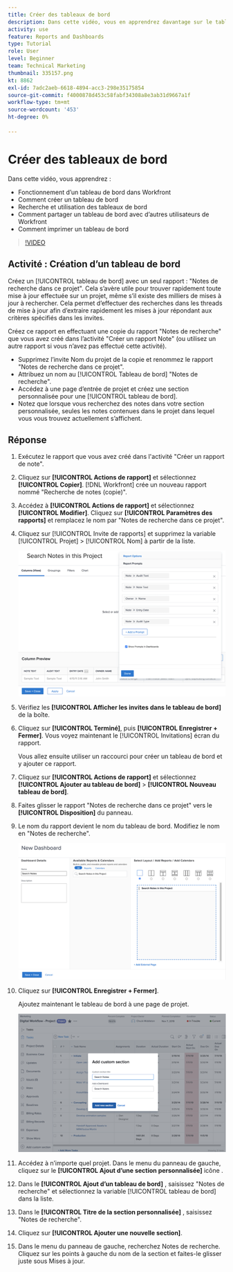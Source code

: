 ```yaml
---
title: Créer des tableaux de bord
description: Dans cette vidéo, vous en apprendrez davantage sur le tableau de bord dans [!DNL  Workfront].
activity: use
feature: Reports and Dashboards
type: Tutorial
role: User
level: Beginner
team: Technical Marketing
thumbnail: 335157.png
kt: 8862
exl-id: 7adc2aeb-6618-4894-acc3-298e35175854
source-git-commit: f4000878d453c58fabf34308a8e3ab31d9667a1f
workflow-type: tm+mt
source-wordcount: '453'
ht-degree: 0%

---
```


# Créer des tableaux de bord

Dans cette vidéo, vous apprendrez :

* Fonctionnement d’un tableau de bord dans Workfront
* Comment créer un tableau de bord
* Recherche et utilisation des tableaux de bord
* Comment partager un tableau de bord avec d’autres utilisateurs de Workfront
* Comment imprimer un tableau de bord

>[!VIDEO](https://video.tv.adobe.com/v/335157/?quality=12)

## Activité : Création d’un tableau de bord

Créez un [!UICONTROL tableau de bord] avec un seul rapport : &quot;Notes de recherche dans ce projet&quot;. Cela s’avère utile pour trouver rapidement toute mise à jour effectuée sur un projet, même s’il existe des milliers de mises à jour à rechercher. Cela permet d’effectuer des recherches dans les threads de mise à jour afin d’extraire rapidement les mises à jour répondant aux critères spécifiés dans les invites.

Créez ce rapport en effectuant une copie du rapport &quot;Notes de recherche&quot; que vous avez créé dans l’activité &quot;Créer un rapport Note&quot; (ou utilisez un autre rapport si vous n’avez pas effectué cette activité).

* Supprimez l’invite Nom du projet de la copie et renommez le rapport &quot;Notes de recherche dans ce projet&quot;.
* Attribuez un nom au [!UICONTROL Tableau de bord] &quot;Notes de recherche&quot;.
* Accédez à une page d’entrée de projet et créez une section personnalisée pour une [!UICONTROL tableau de bord].
* Notez que lorsque vous recherchez des notes dans votre section personnalisée, seules les notes contenues dans le projet dans lequel vous vous trouvez actuellement s’affichent.

## Réponse

1. Exécutez le rapport que vous avez créé dans l&#39;activité &quot;Créer un rapport de note&quot;.
1. Cliquez sur **[!UICONTROL Actions de rapport]** et sélectionnez **[!UICONTROL Copier]**. [!DNL Workfront] crée un nouveau rapport nommé &quot;Recherche de notes (copie)&quot;.
1. Accédez à **[!UICONTROL Actions de rapport]** et sélectionnez **[!UICONTROL Modifier]**. Cliquez sur **[!UICONTROL Paramètres des rapports]** et remplacez le nom par &quot;Notes de recherche dans ce projet&quot;.
1. Cliquez sur [!UICONTROL Invite de rapports] et supprimez la variable [!UICONTROL Projet] > [!UICONTROL Nom] à partir de la liste.

   ![Image de l’écran pour créer un tableau de bord](assets/edit-report-prompts.png)

1. Vérifiez les **[!UICONTROL Afficher les invites dans le tableau de bord]** de la boîte.
1. Cliquez sur **[!UICONTROL Terminé]**, puis **[!UICONTROL Enregistrer + Fermer]**. Vous voyez maintenant le [!UICONTROL Invitations] écran du rapport.

   Vous allez ensuite utiliser un raccourci pour créer un tableau de bord et y ajouter ce rapport.

1. Cliquez sur **[!UICONTROL Actions de rapport]** et sélectionnez **[!UICONTROL Ajouter au tableau de bord]** > **[!UICONTROL Nouveau tableau de bord]**.
1. Faites glisser le rapport &quot;Notes de recherche dans ce projet&quot; vers le **[!UICONTROL Disposition]** du panneau.
1. Le nom du rapport devient le nom du tableau de bord. Modifiez le nom en &quot;Notes de recherche&quot;.

   ![Image de l’écran pour créer un tableau de bord](assets/create-dashboard.png)

1. Cliquez sur **[!UICONTROL Enregistrer + Fermer]**.

   Ajoutez maintenant le tableau de bord à une page de projet.

   ![Image de l’écran pour créer un tableau de bord](assets/add-custom-section.png)

1. Accédez à n’importe quel projet. Dans le menu du panneau de gauche, cliquez sur le **[!UICONTROL Ajout d’une section personnalisée]** icône .
1. Dans le **[!UICONTROL Ajout d’un tableau de bord]** , saisissez &quot;Notes de recherche&quot; et sélectionnez la variable [!UICONTROL tableau de bord] dans la liste.
1. Dans le **[!UICONTROL Titre de la section personnalisée]** , saisissez &quot;Notes de recherche&quot;.
1. Cliquez sur **[!UICONTROL Ajouter une nouvelle section]**.
1. Dans le menu du panneau de gauche, recherchez Notes de recherche. Cliquez sur les points à gauche du nom de la section et faites-le glisser juste sous Mises à jour.
